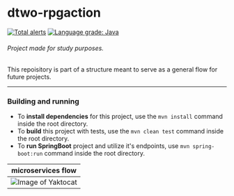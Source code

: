 # dtwo-rpgaction

[![Total alerts](https://img.shields.io/lgtm/alerts/g/laasilva/dtwo-signup-service.svg?logo=lgtm&logoWidth=18)](https://lgtm.com/projects/g/laasilva/dtwo-signup-service/alerts/) [![Language grade: Java](https://img.shields.io/lgtm/grade/java/g/laasilva/dtwo-signup-service.svg?logo=lgtm&logoWidth=18)](https://lgtm.com/projects/g/laasilva/dtwo-signup-service/context:java)

###### Project made for study purposes.
This repoisitory is part of a structure meant to serve as a general flow for future projects.
_______________________________
### Building and running
- To **install dependencies** for this project, use the `mvn install` command inside the root directory.
- To **build** this project with tests, use the `mvn clean test` command inside the root directory.
- To **run SpringBoot** project and utilize it's endpoints, use `mvn spring-boot:run` command inside the root directory.

| microservices flow                      |
|---------------------------------------- |
|![Image of Yaktocat](./flow.jpg)  |
